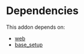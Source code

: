 # Dependencies

This addon depends on:

- [web](../../../../../oca-ocb-core/odoo-bringout-oca-ocb-web)
- [base_setup](../../../../../oca-ocb-core/odoo-bringout-oca-ocb-base_setup)

